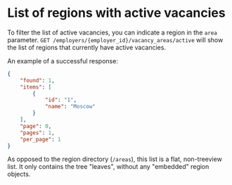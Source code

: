 # List of regions with active vacancies

To filter the list of active vacancies, you can indicate a region in the `area`
parameter. `GET /employers/{employer_id}/vacancy_areas/active` will show the
list of regions that currently have active vacancies.

An example of a successful response:

```json
{
    "found": 1,
    "items": [
        {
            "id": "1",
            "name": "Moscow"
        }
    ],
    "page": 0,
    "pages": 1,
    "per_page": 1
}
```

As opposed to the region directory (`/areas`), this list is a flat, non-treeview
list. It only contains the tree "leaves", without any "embedded" region objects.
